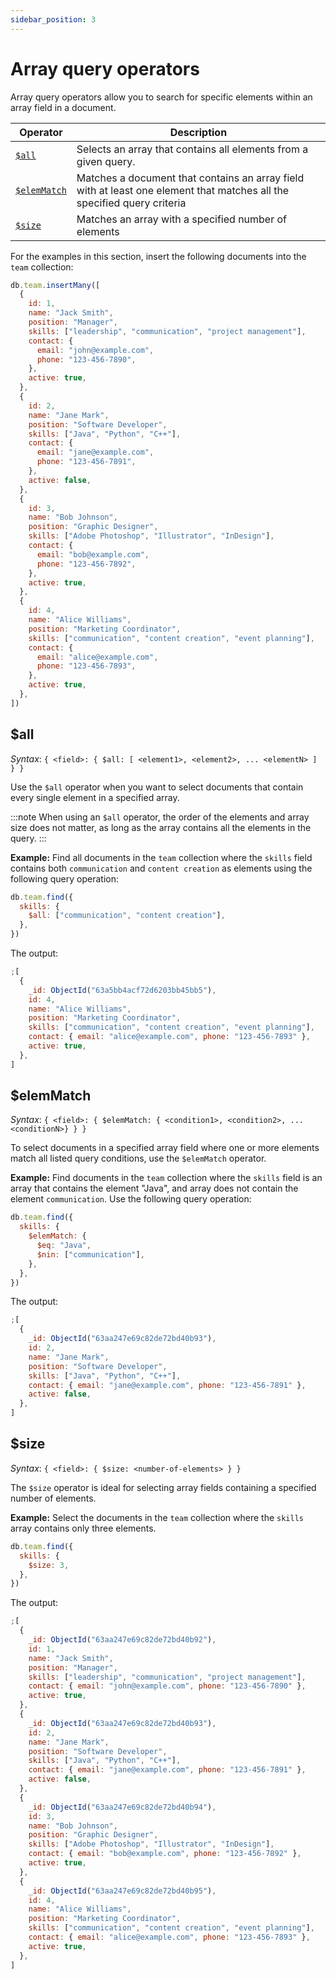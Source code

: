 ```yaml
---
sidebar_position: 3
---
```


# Array query operators

Array query operators allow you to search for specific elements within an array field in a document.

| Operator                   | Description                                                                                                             |
| -------------------------- | ----------------------------------------------------------------------------------------------------------------------- |
| [`$all`](#all)             | Selects an array that contains all elements from a given query.                                                         |
| [`$elemMatch`](#elemmatch) | Matches a document that contains an array field with at least one element that matches all the specified query criteria |
| [`$size`](#size)           | Matches an array with a specified number of elements                                                                    |

For the examples in this section, insert the following documents into the `team` collection:

```js
db.team.insertMany([
  {
    id: 1,
    name: "Jack Smith",
    position: "Manager",
    skills: ["leadership", "communication", "project management"],
    contact: {
      email: "john@example.com",
      phone: "123-456-7890",
    },
    active: true,
  },
  {
    id: 2,
    name: "Jane Mark",
    position: "Software Developer",
    skills: ["Java", "Python", "C++"],
    contact: {
      email: "jane@example.com",
      phone: "123-456-7891",
    },
    active: false,
  },
  {
    id: 3,
    name: "Bob Johnson",
    position: "Graphic Designer",
    skills: ["Adobe Photoshop", "Illustrator", "InDesign"],
    contact: {
      email: "bob@example.com",
      phone: "123-456-7892",
    },
    active: true,
  },
  {
    id: 4,
    name: "Alice Williams",
    position: "Marketing Coordinator",
    skills: ["communication", "content creation", "event planning"],
    contact: {
      email: "alice@example.com",
      phone: "123-456-7893",
    },
    active: true,
  },
])
```

## $all

_Syntax_: `{ <field>: { $all: [ <element1>, <element2>, ... <elementN> ] } }`

Use the `$all` operator when you want to select documents that contain every single element in a specified array.

:::note
When using an `$all` operator, the order of the elements and array size does not matter, as long as the array contains all the elements in the query.
:::

**Example:** Find all documents in the `team` collection where the `skills` field contains both `communication` and `content creation` as elements using the following query operation:

```js
db.team.find({
  skills: {
    $all: ["communication", "content creation"],
  },
})
```

The output:

```js
;[
  {
    _id: ObjectId("63a5bb4acf72d6203bb45bb5"),
    id: 4,
    name: "Alice Williams",
    position: "Marketing Coordinator",
    skills: ["communication", "content creation", "event planning"],
    contact: { email: "alice@example.com", phone: "123-456-7893" },
    active: true,
  },
]
```

## $elemMatch

_Syntax_: `{ <field>: { $elemMatch: { <condition1>, <condition2>, ... <conditionN>} } }`

To select documents in a specified array field where one or more elements match all listed query conditions, use the `$elemMatch` operator.

**Example:** Find documents in the `team` collection where the `skills` field is an array that contains the element "Java", and array does not contain the element `communication`.
Use the following query operation:

```js
db.team.find({
  skills: {
    $elemMatch: {
      $eq: "Java",
      $nin: ["communication"],
    },
  },
})
```

The output:

```js
;[
  {
    _id: ObjectId("63aa247e69c82de72bd40b93"),
    id: 2,
    name: "Jane Mark",
    position: "Software Developer",
    skills: ["Java", "Python", "C++"],
    contact: { email: "jane@example.com", phone: "123-456-7891" },
    active: false,
  },
]
```

## $size

_Syntax_: `{ <field>: { $size: <number-of-elements> } }`

The `$size` operator is ideal for selecting array fields containing a specified number of elements.

**Example:** Select the documents in the `team` collection where the `skills` array contains only three elements.

```js
db.team.find({
  skills: {
    $size: 3,
  },
})
```

The output:

```js
;[
  {
    _id: ObjectId("63aa247e69c82de72bd40b92"),
    id: 1,
    name: "Jack Smith",
    position: "Manager",
    skills: ["leadership", "communication", "project management"],
    contact: { email: "john@example.com", phone: "123-456-7890" },
    active: true,
  },
  {
    _id: ObjectId("63aa247e69c82de72bd40b93"),
    id: 2,
    name: "Jane Mark",
    position: "Software Developer",
    skills: ["Java", "Python", "C++"],
    contact: { email: "jane@example.com", phone: "123-456-7891" },
    active: false,
  },
  {
    _id: ObjectId("63aa247e69c82de72bd40b94"),
    id: 3,
    name: "Bob Johnson",
    position: "Graphic Designer",
    skills: ["Adobe Photoshop", "Illustrator", "InDesign"],
    contact: { email: "bob@example.com", phone: "123-456-7892" },
    active: true,
  },
  {
    _id: ObjectId("63aa247e69c82de72bd40b95"),
    id: 4,
    name: "Alice Williams",
    position: "Marketing Coordinator",
    skills: ["communication", "content creation", "event planning"],
    contact: { email: "alice@example.com", phone: "123-456-7893" },
    active: true,
  },
]
```
